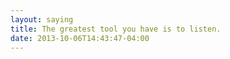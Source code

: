 ```yaml
---
layout: saying
title: The greatest tool you have is to listen.
date: 2013-10-06T14:43:47-04:00
---
```

